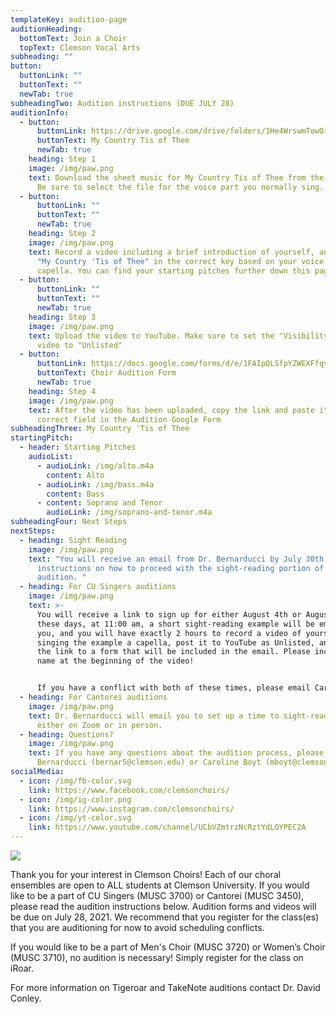 ```yaml
---
templateKey: audition-page
auditionHeading:
  bottomText: Join a Choir
  topText: Clemson Vocal Arts
subheading: ""
button:
  buttonLink: ""
  buttonText: ""
  newTab: true
subheadingTwo: Audition instructions (DUE JULY 28)
auditionInfo:
  - button:
      buttonLink: https://drive.google.com/drive/folders/1He4WrswmTowOibDBZpeNMgQwzEK9f2Am?usp=sharing
      buttonText: My Country Tis of Thee
      newTab: true
    heading: Step 1
    image: /img/paw.png
    text: Download the sheet music for My Country Tis of Thee from the link below.
      Be sure to select the file for the voice part you normally sing.
  - button:
      buttonLink: ""
      buttonText: ""
      newTab: true
    heading: Step 2
    image: /img/paw.png
    text: Record a video including a brief introduction of yourself, and you singing
      "My Country 'Tis of Thee" in the correct key based on your voice part, a
      capella. You can find your starting pitches further down this page.
  - button:
      buttonLink: ""
      buttonText: ""
      newTab: true
    heading: Step 3
    image: /img/paw.png
    text: Upload the video to YouTube. Make sure to set the "Visibility" of the
      video to "Unlisted"
  - button:
      buttonLink: https://docs.google.com/forms/d/e/1FAIpQLSfpYZWEXFfqvf4QArXc7H-kcM4skMOW4gkfybq3knt4Ifn3vg/viewform?usp=sf_link
      buttonText: Choir Audition Form
      newTab: true
    heading: Step 4
    image: /img/paw.png
    text: After the video has been uploaded, copy the link and paste it in the
      correct field in the Audition Google Form
subheadingThree: My Country 'Tis of Thee
startingPitch:
  - header: Starting Pitches
    audioList:
      - audioLink: /img/alto.m4a
        content: Alto
      - audioLink: /img/bass.m4a
        content: Bass
      - content: Soprano and Tenor
        audioLink: /img/soprano-and-tenor.m4a
subheadingFour: Next Steps
nextSteps:
  - heading: Sight Reading
    image: /img/paw.png
    text: "You will receive an email from Dr. Bernarducci by July 30th with
      instructions on how to proceed with the sight-reading portion of your
      audition. "
  - heading: For CU Singers auditions
    image: /img/paw.png
    text: >-
      You will receive a link to sign up for either August 4th or August 9th. On
      these days, at 11:00 am, a short sight-reading example will be emailed to
      you, and you will have exactly 2 hours to record a video of yourself
      singing the example a capella, post it to YouTube as Unlisted, and submit
      the link to a form that will be included in the email. Please include your
      name at the beginning of the video!


      If you have a conflict with both of these times, please email Caroline Boyt (mboyt@clemson.edu) AFTER July 30th to discuss other options.
  - heading: For Cantorei auditions
    image: /img/paw.png
    text: Dr. Bernarducci will email you to set up a time to sight-read with him
      either on Zoom or in person.
  - heading: Questions?
    image: /img/paw.png
    text: If you have any questions about the audition process, please email Dr.
      Bernarducci (bernar5@clemson.edu) or Caroline Boyt (mboyt@clemson.edu).
socialMedia:
  - icon: /img/fb-color.svg
    link: https://www.facebook.com/clemsonchoirs/
  - icon: /img/ig-color.png
    link: https://www.instagram.com/clemsonchoirs/
  - icon: /img/yt-color.svg
    link: https://www.youtube.com/channel/UCbVZmtrzNcRztYdLOYPEC2A
---
```

![](/img/level3-clemsonuniversitychoirs_rgb_collegeof-codip.jpg)

Thank you for your interest in Clemson Choirs! Each of our choral ensembles are open to ALL students at Clemson University. If you would like to be a part of CU Singers (MUSC 3700) or Cantorei (MUSC 3450), please read the audition instructions below. Audition forms and videos will be due on July 28, 2021. We recommend that you register for the class(es) that you are auditioning for now to avoid scheduling conflicts.

If you would like to be a part of Men's Choir (MUSC 3720) or Women’s Choir (MUSC 3710), no audition is necessary! Simply register for the class on iRoar. 

For more information on Tigeroar and TakeNote auditions contact Dr. David Conley.